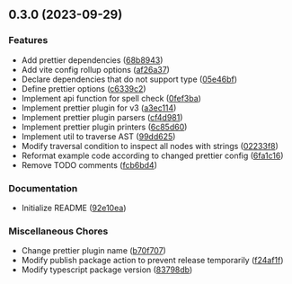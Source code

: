 ## 0.3.0 (2023-09-29)


### Features

* Add prettier dependencies ([68b8943](https://github.com/youthfulhps/prettier-plugin-spell-checker/commit/68b8943a30393a764a50c43af9df852beb93ca3d))
* Add vite config rollup options ([af26a37](https://github.com/youthfulhps/prettier-plugin-spell-checker/commit/af26a37d808b203f99114b0f199091e81420c15c))
* Declare dependencies that do not support type ([05e46bf](https://github.com/youthfulhps/prettier-plugin-spell-checker/commit/05e46bf8c6c0771fb9c72a3be2597b5f65aba128))
* Define prettier options ([c6339c2](https://github.com/youthfulhps/prettier-plugin-spell-checker/commit/c6339c2ab08b6396db2aadc78f9031b44cafc554))
* Implement api function for spell check ([0fef3ba](https://github.com/youthfulhps/prettier-plugin-spell-checker/commit/0fef3ba4e30c0833a3c1a7e1dc850a650d78a873))
* Implement prettier plugin for v3 ([a3ec114](https://github.com/youthfulhps/prettier-plugin-spell-checker/commit/a3ec114fca3e520f2677e1966b52f0e015e0aee8))
* Implement prettier plugin parsers ([cf4d981](https://github.com/youthfulhps/prettier-plugin-spell-checker/commit/cf4d981aa4381ed92bdf5c6543e0e9a3ec6b7e58))
* Implement prettier plugin printers ([6c85d60](https://github.com/youthfulhps/prettier-plugin-spell-checker/commit/6c85d60c949c962f7be42b4316e6a033a64e9f53))
* Implement util to traverse AST ([99dd625](https://github.com/youthfulhps/prettier-plugin-spell-checker/commit/99dd6253360964efe9b8f672f92f50424bd157fa))
* Modify traversal condition to inspect all nodes with strings ([02233f8](https://github.com/youthfulhps/prettier-plugin-spell-checker/commit/02233f8b481865b02cefe90e94aa3fa8bad841c5))
* Reformat example code according to changed prettier config ([6fa1c16](https://github.com/youthfulhps/prettier-plugin-spell-checker/commit/6fa1c1629524e2bcef3596f4ff1b962e06420bc2))
* Remove TODO comments ([fcb6bd4](https://github.com/youthfulhps/prettier-plugin-spell-checker/commit/fcb6bd439ab09c2fda78dfeccf28be6fd4fd9fd5))


### Documentation

* Initialize README ([92e10ea](https://github.com/youthfulhps/prettier-plugin-spell-checker/commit/92e10ea78797b6783ea5ec8f337b5653c89ab5ec))


### Miscellaneous Chores

* Change prettier plugin name ([b70f707](https://github.com/youthfulhps/prettier-plugin-spell-checker/commit/b70f707bc7a5e1bd023b066956a0eeddff53534d))
* Modify publish package action to prevent release temporarily ([f24af1f](https://github.com/youthfulhps/prettier-plugin-spell-checker/commit/f24af1ff5ca213174d31649f50f6a8000515af54))
* Modify typescript package version ([83798db](https://github.com/youthfulhps/prettier-plugin-spell-checker/commit/83798dbbe7b581d83941ce21487a4ed9e210ee0a))

